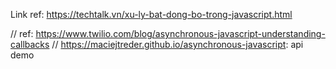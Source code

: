 
Link ref: https://techtalk.vn/xu-ly-bat-dong-bo-trong-javascript.html


// ref: https://www.twilio.com/blog/asynchronous-javascript-understanding-callbacks
// https://maciejtreder.github.io/asynchronous-javascript: api demo